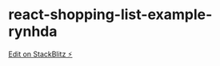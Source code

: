 # react-shopping-list-example-rynhda

[Edit on StackBlitz ⚡️](https://stackblitz.com/edit/react-shopping-list-example-rynhda)